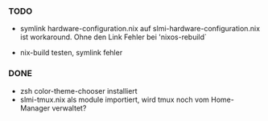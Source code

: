 ### TODO

- symlink hardware-configuration.nix auf slmi-hardware-configuration.nix ist workaround. Ohne den Link Fehler bei 'nixos-rebuild`

- nix-build testen, symlink fehler

### DONE
- zsh color-theme-chooser installiert
- slmi-tmux.nix als module importiert, wird tmux noch vom Home-Manager verwaltet?


